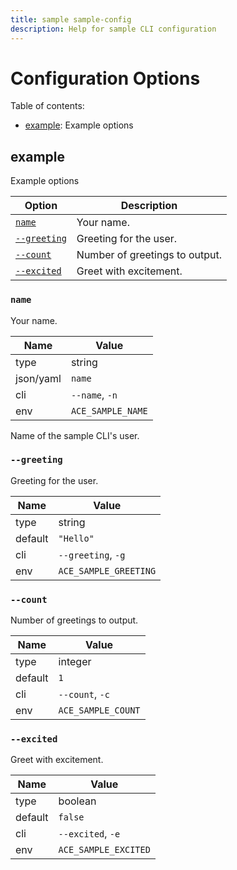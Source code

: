 ```yaml
---
title: sample sample-config
description: Help for sample CLI configuration
---
```


<!--
This documentation is auto generated by a script.
Please do not edit this file directly.
-->

<!-- markdownlint-disable-next-line single-title -->
# Configuration Options

Table of contents:

- [example](#example): Example options

## example

Example options

| Option    | Description                    |
| --------- | ------------------------------ |
| [`name`](#name) | Your name.                     |
| [`--greeting`](#--greeting) | Greeting for the user.         |
| [`--count`](#--count) | Number of greetings to output. |
| [`--excited`](#--excited) | Greet with excitement.         |


### `name`

Your name.

| Name      | Value             |
| --------- | ----------------- |
| type      | string            |
| json/yaml | `name`            |
| cli       | `--name`, `-n`    |
| env       | `ACE_SAMPLE_NAME` |


Name of the sample CLI's user.

### `--greeting`

Greeting for the user.

| Name      | Value                 |
| --------- | --------------------- |
| type      | string                |
| default   | `"Hello"`             |
| cli       | `--greeting`, `-g`    |
| env       | `ACE_SAMPLE_GREETING` |


### `--count`

Number of greetings to output.

| Name      | Value              |
| --------- | ------------------ |
| type      | integer            |
| default   | `1`                |
| cli       | `--count`, `-c`    |
| env       | `ACE_SAMPLE_COUNT` |


### `--excited`

Greet with excitement.

| Name      | Value                |
| --------- | -------------------- |
| type      | boolean              |
| default   | `false`              |
| cli       | `--excited`, `-e`    |
| env       | `ACE_SAMPLE_EXCITED` |
